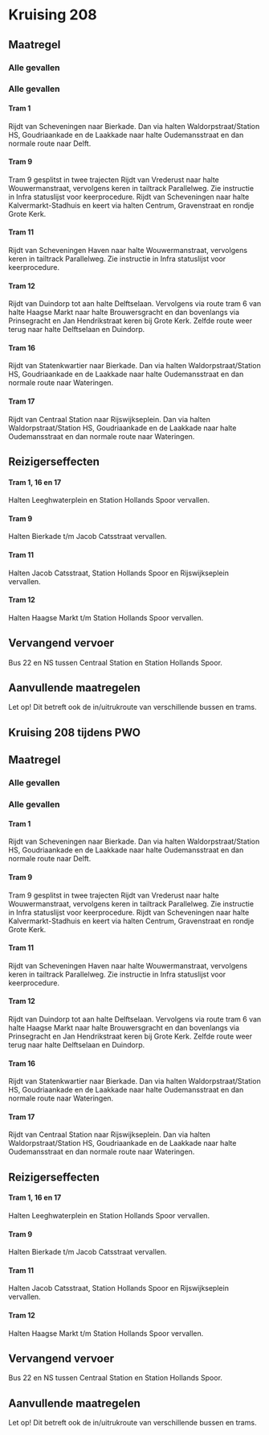 # Kruising 208
## Maatregel
### Alle gevallen

### Alle gevallen

#### Tram 1
Rijdt van Scheveningen naar Bierkade. Dan via halten Waldorpstraat/Station HS, Goudriaankade en de Laakkade naar halte Oudemansstraat en dan normale route naar Delft.

#### Tram 9
Tram 9 gesplitst in twee trajecten
Rijdt van Vrederust naar halte Wouwermanstraat, vervolgens keren in tailtrack Parallelweg. Zie instructie in Infra statuslijst voor keerprocedure.
Rijdt van Scheveningen naar halte Kalvermarkt-Stadhuis en keert via halten Centrum, Gravenstraat en rondje Grote Kerk. 

#### Tram 11 
Rijdt van Scheveningen Haven naar halte Wouwermanstraat, vervolgens keren in tailtrack Parallelweg. Zie instructie in Infra statuslijst voor keerprocedure.

#### Tram 12 
Rijdt van Duindorp tot aan halte Delftselaan. Vervolgens via route tram 6 van halte Haagse Markt naar halte Brouwersgracht en dan bovenlangs via Prinsegracht en Jan Hendrikstraat keren bij Grote Kerk. Zelfde route weer terug naar halte Delftselaan en Duindorp.

#### Tram 16 
Rijdt van Statenkwartier naar Bierkade. Dan via halten Waldorpstraat/Station HS, Goudriaankade en de Laakkade naar halte Oudemansstraat en dan normale route naar Wateringen. 

#### Tram 17 
Rijdt van Centraal Station naar Rijswijkseplein. Dan via halten Waldorpstraat/Station HS, Goudriaankade en de Laakkade naar halte Oudemansstraat en dan normale route naar Wateringen. 

## Reizigerseffecten

#### Tram 1, 16 en 17
Halten Leeghwaterplein en Station Hollands Spoor vervallen.

#### Tram 9
Halten Bierkade t/m Jacob Catsstraat vervallen.

#### Tram 11 
Halten Jacob Catsstraat, Station Hollands Spoor en Rijswijkseplein vervallen.

#### Tram 12 
Halten Haagse Markt t/m Station Hollands Spoor vervallen.

## Vervangend vervoer
Bus 22 en NS tussen Centraal Station en Station Hollands Spoor.

## Aanvullende maatregelen
Let op! Dit betreft ook de in/uitrukroute van verschillende bussen en trams. 

## Kruising 208 tijdens PWO
## Maatregel
### Alle gevallen

### Alle gevallen

#### Tram 1
Rijdt van Scheveningen naar Bierkade. Dan via halten Waldorpstraat/Station HS, Goudriaankade en de Laakkade naar halte Oudemansstraat en dan normale route naar Delft.

#### Tram 9
Tram 9 gesplitst in twee trajecten
Rijdt van Vrederust naar halte Wouwermanstraat, vervolgens keren in tailtrack Parallelweg. Zie instructie in Infra statuslijst voor keerprocedure.
Rijdt van Scheveningen naar halte Kalvermarkt-Stadhuis en keert via halten Centrum, Gravenstraat en rondje Grote Kerk. 

#### Tram 11 
Rijdt van Scheveningen Haven naar halte Wouwermanstraat, vervolgens keren in tailtrack Parallelweg. Zie instructie in Infra statuslijst voor keerprocedure.

#### Tram 12 
Rijdt van Duindorp tot aan halte Delftselaan. Vervolgens via route tram 6 van halte Haagse Markt naar halte Brouwersgracht en dan bovenlangs via Prinsegracht en Jan Hendrikstraat keren bij Grote Kerk. Zelfde route weer terug naar halte Delftselaan en Duindorp.

#### Tram 16 
Rijdt van Statenkwartier naar Bierkade. Dan via halten Waldorpstraat/Station HS, Goudriaankade en de Laakkade naar halte Oudemansstraat en dan normale route naar Wateringen. 

#### Tram 17 
Rijdt van Centraal Station naar Rijswijkseplein. Dan via halten Waldorpstraat/Station HS, Goudriaankade en de Laakkade naar halte Oudemansstraat en dan normale route naar Wateringen. 

## Reizigerseffecten

#### Tram 1, 16 en 17
Halten Leeghwaterplein en Station Hollands Spoor vervallen.

#### Tram 9
Halten Bierkade t/m Jacob Catsstraat vervallen.

#### Tram 11 
Halten Jacob Catsstraat, Station Hollands Spoor en Rijswijkseplein vervallen.

#### Tram 12 
Halten Haagse Markt t/m Station Hollands Spoor vervallen.

## Vervangend vervoer
Bus 22 en NS tussen Centraal Station en Station Hollands Spoor.

## Aanvullende maatregelen
Let op! Dit betreft ook de in/uitrukroute van verschillende bussen en trams. 
